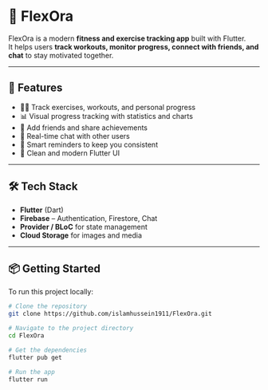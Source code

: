 # 💪 FlexOra

FlexOra is a modern **fitness and exercise tracking app** built with Flutter.  
It helps users **track workouts, monitor progress, connect with friends, and chat** to stay motivated together.

---

## 🚀 Features

- 🏋️‍♀️ Track exercises, workouts, and personal progress  
- 📊 Visual progress tracking with statistics and charts  
- 👥 Add friends and share achievements  
- 💬 Real-time chat with other users  
- 🔔 Smart reminders to keep you consistent  
- 🎨 Clean and modern Flutter UI  

---

## 🛠️ Tech Stack

- **Flutter** (Dart)  
- **Firebase** – Authentication, Firestore, Chat  
- **Provider / BLoC** for state management  
- **Cloud Storage** for images and media  

---

## 📦 Getting Started

To run this project locally:

```bash
# Clone the repository
git clone https://github.com/islamhussein1911/FlexOra.git

# Navigate to the project directory
cd FlexOra

# Get the dependencies
flutter pub get

# Run the app
flutter run

